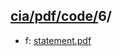 ## [cia/pdf/code/](https://data.bde-pps.fr/cia/pdf/code/)6/

- f: [statement.pdf](https://data.bde-pps.fr/cia/pdf/code/6/statement.pdf)
